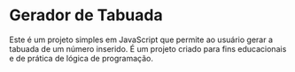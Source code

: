 # Gerador de Tabuada

Este é um projeto simples em JavaScript que permite ao usuário gerar a tabuada de um número inserido. É um projeto criado para fins educacionais e de prática de lógica de programação.